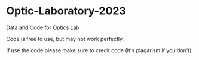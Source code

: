 # Optic-Laboratory-2023
Data and Code for Optics Lab

Code is free to use, but may not work perfectly. 

If use the code please make sure to credit code (It's plagarism if you don't). 
